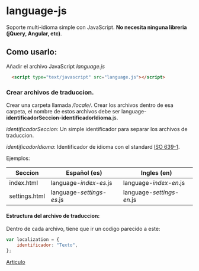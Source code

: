 # language-js
Soporte multi-idioma simple con JavaScript. **No necesita ninguna libreria (jQuery, Angular, etc)**.
## Como usarlo: 
Añadir el archivo JavaScript *language.js*
```html
  <script type="text/javascript" src="language.js"></script>
```

### Crear archivos de traduccion.
Crear una carpeta llamada */locale/*.
Crear los archivos dentro de esa carpeta, el nombre de estos archivos debe ser language-**identificadorSeccion**-**identificadorIdioma**.js.

*identificadorSeccion*: Un simple identificador para separar los archivos de traduccion.

*identificadorIdioma*: Identificador de idioma con el standard [ISO 639-1](https://es.wikipedia.org/wiki/ISO_639-1).

Ejemplos:

Seccion | Español (es) | Ingles (en)
------- | -------- |------
index.html | language-*index*-*es*.js | language-*index*-*en*.js
settings.html | language-*settings*-*es*.js | language-*settings*-*en*.js

#### Estructura del archivo de traduccion:
Dentro de cada archivo, tiene que ir un codigo parecido a este:
```javascript
var localization = {
	identificador: "Texto",
};
```


[Articulo](http://murodev.blogspot.com/2016/02/multi-idioma-javascript.html)
